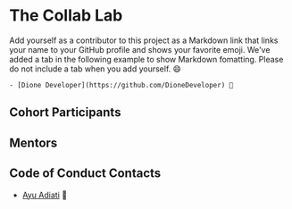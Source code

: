 # The Collab Lab

Add yourself as a contributor to this project as a Markdown link that links your name to your GitHub profile and shows your favorite emoji. We've added a tab in the following example to show Markdown fomatting. Please do not include a tab when you add yourself. 😄 

    - [Dione Developer](https://github.com/DioneDeveloper) 💅

## Cohort Participants

## Mentors

## Code of Conduct Contacts

- [Ayu Adiati](https://github.com/adiati98) 🤩
